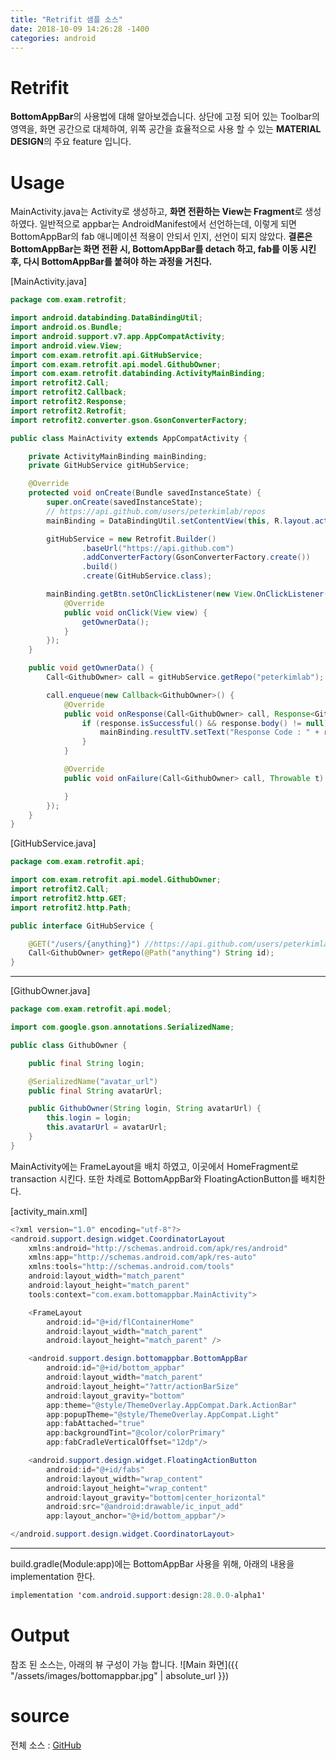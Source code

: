 ```yaml
---
title: "Retrifit 샘플 소스"
date: 2018-10-09 14:26:28 -1400
categories: android
---
```


# Retrifit
**BottomAppBar**의 사용법에 대해 알아보겠습니다. 상단에 고정 되어 있는 Toolbar의 영역을, 화면 공간으로 대체하여, 위쪽 공간을 효율적으로 사용 할 수 있는 **MATERIAL DESIGN**의 주요 feature 입니다.

# Usage
MainActivity.java는 Activity로 생성하고, **화면 전환하는 View는 Fragment**로 생성하였다.
일반적으로 appbar는 AndroidManifest에서 선언하는데, 이렇게 되면 BottomAppBar의 fab 애니메이션 적용이 안되서 인지, 선언이 되지 않았다. **결론은 BottomAppBar는 화면 전환 시, BottomAppBar를 detach 하고, fab를 이동 시킨 후, 다시 BottomAppBar를 붙혀야 하는 과정을 거친다.**

[MainActivity.java]
```java
package com.exam.retrofit;

import android.databinding.DataBindingUtil;
import android.os.Bundle;
import android.support.v7.app.AppCompatActivity;
import android.view.View;
import com.exam.retrofit.api.GitHubService;
import com.exam.retrofit.api.model.GithubOwner;
import com.exam.retrofit.databinding.ActivityMainBinding;
import retrofit2.Call;
import retrofit2.Callback;
import retrofit2.Response;
import retrofit2.Retrofit;
import retrofit2.converter.gson.GsonConverterFactory;

public class MainActivity extends AppCompatActivity {

    private ActivityMainBinding mainBinding;
    private GitHubService gitHubService;

    @Override
    protected void onCreate(Bundle savedInstanceState) {
        super.onCreate(savedInstanceState);
        // https://api.github.com/users/peterkimlab/repos
        mainBinding = DataBindingUtil.setContentView(this, R.layout.activity_main);

        gitHubService = new Retrofit.Builder()
                .baseUrl("https://api.github.com")
                .addConverterFactory(GsonConverterFactory.create())
                .build()
                .create(GitHubService.class);

        mainBinding.getBtn.setOnClickListener(new View.OnClickListener() {
            @Override
            public void onClick(View view) {
                getOwnerData();
            }
        });
    }

    public void getOwnerData() {
        Call<GithubOwner> call = gitHubService.getRepo("peterkimlab");

        call.enqueue(new Callback<GithubOwner>() {
            @Override
            public void onResponse(Call<GithubOwner> call, Response<GithubOwner> response) {
                if (response.isSuccessful() && response.body() != null) {
                    mainBinding.resultTV.setText("Response Code : " + response.body().avatarUrl);
                }
            }

            @Override
            public void onFailure(Call<GithubOwner> call, Throwable t) {

            }
        });
    }
}

```
[GitHubService.java]
```java
package com.exam.retrofit.api;

import com.exam.retrofit.api.model.GithubOwner;
import retrofit2.Call;
import retrofit2.http.GET;
import retrofit2.http.Path;

public interface GitHubService {

    @GET("/users/{anything}") //https://api.github.com/users/peterkimlab
    Call<GithubOwner> getRepo(@Path("anything") String id);
}
```
***
[GithubOwner.java]
```java
package com.exam.retrofit.api.model;

import com.google.gson.annotations.SerializedName;

public class GithubOwner {

    public final String login;

    @SerializedName("avatar_url")
    public final String avatarUrl;

    public GithubOwner(String login, String avatarUrl) {
        this.login = login;
        this.avatarUrl = avatarUrl;
    }
}
```
MainActivity에는 FrameLayout을 배치 하였고, 이곳에서 HomeFragment로 transaction 시킨다.
또한 차례로 BottomAppBar와 FloatingActionButton를 배치한다.

[activity_main.xml]
```java
<?xml version="1.0" encoding="utf-8"?>
<android.support.design.widget.CoordinatorLayout
    xmlns:android="http://schemas.android.com/apk/res/android"
    xmlns:app="http://schemas.android.com/apk/res-auto"
    xmlns:tools="http://schemas.android.com/tools"
    android:layout_width="match_parent"
    android:layout_height="match_parent"
    tools:context="com.exam.bottomappbar.MainActivity">

    <FrameLayout
        android:id="@+id/flContainerHome"
        android:layout_width="match_parent"
        android:layout_height="match_parent" />

    <android.support.design.bottomappbar.BottomAppBar
        android:id="@+id/bottom_appbar"
        android:layout_width="match_parent"
        android:layout_height="?attr/actionBarSize"
        android:layout_gravity="bottom"
        app:theme="@style/ThemeOverlay.AppCompat.Dark.ActionBar"
        app:popupTheme="@style/ThemeOverlay.AppCompat.Light"
        app:fabAttached="true"
        app:backgroundTint="@color/colorPrimary"
        app:fabCradleVerticalOffset="12dp"/>

    <android.support.design.widget.FloatingActionButton
        android:id="@+id/fabs"
        android:layout_width="wrap_content"
        android:layout_height="wrap_content"
        android:layout_gravity="bottom|center_horizontal"
        android:src="@android:drawable/ic_input_add"
        app:layout_anchor="@+id/bottom_appbar"/>

</android.support.design.widget.CoordinatorLayout>

```
___
build.gradle(Module:app)에는 BottomAppBar 사용을 위해, 아래의 내용을 implementation 한다.
```java
implementation 'com.android.support:design:28.0.0-alpha1'
```
# Output
참조 된 소스는, 아래의 뷰 구성이 가능 합니다.
![Main 화면]({{ "/assets/images/bottomappbar.jpg" | absolute_url }})

# source
전체 소스 : [GitHub](https://github.com/peterkimlab/BottomAppBar)
